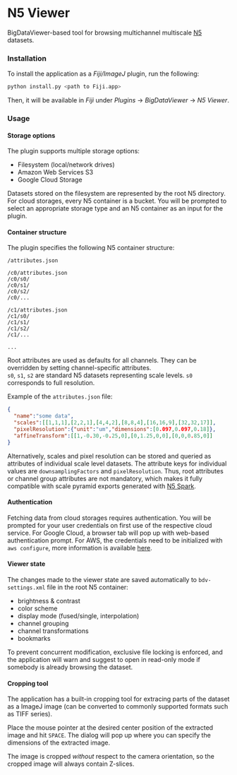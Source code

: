 # N5 Viewer
BigDataViewer-based tool for browsing multichannel multiscale [N5](https://github.com/saalfeldlab/n5) datasets.

### Installation
To install the application as a *Fiji/ImageJ* plugin, run the following:
```bash
python install.py <path to Fiji.app>
```
Then, it will be available in *Fiji* under *Plugins* -> *BigDataViewer* -> *N5 Viewer*.

### Usage

#### Storage options
The plugin supports multiple storage options:
* Filesystem (local/network drives)
* Amazon Web Services S3
* Google Cloud Storage

Datasets stored on the filesystem are represented by the root N5 directory. For cloud storages, every N5 container is a bucket. You will be prompted to select an appropriate storage type and an N5 container as an input for the plugin.

#### Container structure
The plugin specifies the following N5 container structure:

```
/attributes.json

/c0/attributes.json
/c0/s0/
/c0/s1/
/c0/s2/
/c0/...

/c1/attributes.json
/c1/s0/
/c1/s1/
/c1/s2/
/c1/...

...
```

Root attributes are used as defaults for all channels. They can be overridden by setting channel-specific attributes.<br/>
`s0`, `s1`, `s2` are standard N5 datasets representing scale levels. `s0` corresponds to full resolution.

Example of the `attributes.json` file:
```json
{
  "name":"some data",
  "scales":[[1,1,1],[2,2,1],[4,4,2],[8,8,4],[16,16,9],[32,32,17]],
  "pixelResolution":{"unit":"um","dimensions":[0.097,0.097,0.18]},
  "affineTransform":[[1,-0.30,-0.25,0],[0,1.25,0,0],[0,0,0.85,0]]
}
```

Alternatively, scales and pixel resolution can be stored and queried as attributes of individual scale level datasets. The attribute keys for individual values are `downsamplingFactors` and `pixelResolution`. Thus, root attributes or channel group attributes are not mandatory, which makes it fully compatible with scale pyramid exports generated with [N5 Spark](https://github.com/saalfeldlab/n5-spark).

#### Authentication

Fetching data from cloud storages requires authentication. You will be prompted for your user credentials on first use of the respective cloud service. For Google Cloud, a browser tab will pop up with web-based authentication prompt. For AWS, the credentials need to be initialized with `aws configure`, more information is available [here](https://docs.aws.amazon.com/cli/latest/userguide/cli-chap-getting-started.html#cli-quick-configuration).

#### Viewer state

The changes made to the viewer state are saved automatically to `bdv-settings.xml` file in the root N5 container:
* brightness & contrast
* color scheme
* display mode (fused/single, interpolation)
* channel grouping
* channel transformations
* bookmarks

To prevent concurrent modification, exclusive file locking is enforced, and the application will warn and suggest to open in read-only mode if somebody is already browsing the dataset.

#### Cropping tool

The application has a built-in cropping tool for extracing parts of the dataset as a ImageJ image (can be converted to commonly supported formats such as TIFF series).

Place the mouse pointer at the desired center position of the extracted image and hit `SPACE`. The dialog will pop up where you can specify the dimensions of the extracted image.

The image is cropped <i>without</i> respect to the camera orientation, so the cropped image will always contain Z-slices.
